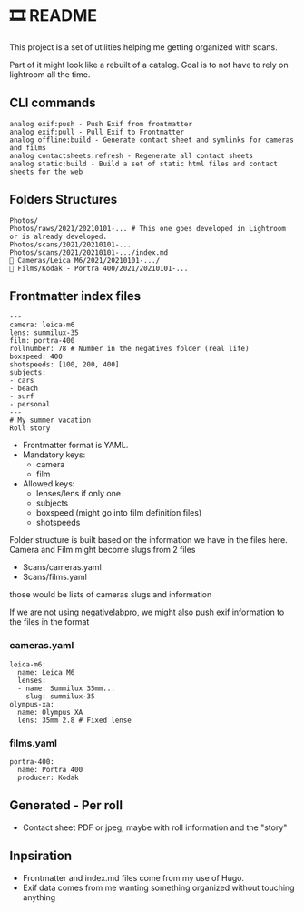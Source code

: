 # 🎞 README

This project is a set of utilities helping me getting organized with scans.

Part of it might look like a rebuilt of a catalog. Goal is to not have to rely on lightroom all the time. 
## CLI commands

```
analog exif:push - Push Exif from frontmatter
analog exif:pull - Pull Exif to Frontmatter
analog offline:build - Generate contact sheet and symlinks for cameras and films
analog contactsheets:refresh - Regenerate all contact sheets
analog static:build - Build a set of static html files and contact sheets for the web
```

## Folders Structures

```
Photos/
Photos/raws/2021/20210101-... # This one goes developed in Lightroom or is already developed. 
Photos/scans/2021/20210101-...
Photos/scans/2021/20210101-.../index.md
🔗 Cameras/Leica M6/2021/20210101-.../
🔗 Films/Kodak - Portra 400/2021/20210101-...
```

## Frontmatter index files

```
---
camera: leica-m6
lens: summilux-35
film: portra-400
rollnumber: 78 # Number in the negatives folder (real life)
boxspeed: 400
shotspeeds: [100, 200, 400]
subjects:
- cars
- beach
- surf
- personal
---
# My summer vacation
Roll story
```

- Frontmatter format is YAML.
- Mandatory keys: 
	- camera
	- film
- Allowed keys:
	- lenses/lens if only one
	- subjects
	- boxspeed (might go into film definition files)
	- shotspeeds

Folder structure is built based on the information we have in the files here. 
Camera and Film might become slugs from 2 files

- Scans/cameras.yaml
- Scans/films.yaml

those would be lists of cameras slugs and information

If we are not using negativelabpro, we might also push exif information to the files in the format

### cameras.yaml

```
leica-m6:
  name: Leica M6
  lenses:
  - name: Summilux 35mm...
    slug: summilux-35
olympus-xa:
  name: Olympus XA
  lens: 35mm 2.8 # Fixed lense
```

### films.yaml

```
portra-400:
  name: Portra 400
  producer: Kodak
```

## Generated - Per roll
- Contact sheet PDF or jpeg, maybe with roll information and the "story"

## Inpsiration
- Frontmatter and index.md files come from my use of Hugo. 
- Exif data comes from me wanting something organized without touching anything